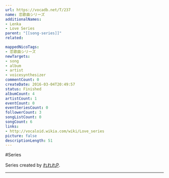 ```yaml
---
url: https://vocadb.net/T/237
name: 恋歌曲シリーズ
additionalNames: 
- Lenka
- Love Series
parent: "[[song-series]]"
related:

mappedNicoTags:
- 恋歌曲シリーズ
newTargets:
- song
- album
- artist
- voicesynthesizer
commentCount: 0
createDate: 2016-03-04T20:49:57
status: Finished
albumCount: 4
artistCount: 1
eventCount: 0
eventSeriesCount: 0
followerCount: 3
songListCount: 0
songCount: 6
links: 
- http://vocaloid.wikia.com/wiki/Love_series
picture: false
descriptionLength: 51
---
```


#Series

Series created by [れれれP](https://vocadb.net/Ar/63).

---

